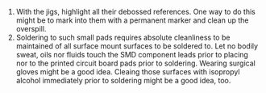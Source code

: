 1.  With the jigs, highlight all their debossed references.  One way to do this might be to mark into them with a permanent marker and clean up the overspill.
2.  Soldering to such small pads requires absolute cleanliness to be maintained of all surface mount surfaces to be soldered to.  Let no bodily sweat, oils nor fluids touch the SMD component leads prior to placing nor to the printed circuit board pads prior to soldering. Wearing surgical gloves might be a good idea.  Cleaing those surfaces with isopropyl alcohol immediately prior to soldering might be a good idea, too. 
